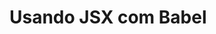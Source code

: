 # Usando JSX com Babel

<!--

Using JSX, you can write this:

```javascript
return <div>Hello {this.props.name}</div>;
```

And then Babel will convert it back to the code which uses `React.createElement()` so it can be parsed by a JavaScript engine.

Loosely stated you can consider JSX a form of HTML that you can directly write in JavaScript that requires a transformation step, done by Babel, into ECMAScript 5 code that browsers can run.

More will be said about JSX in the JSX chapter. For now, just realize that JSX is an optional abstraction provided for your convenience when creating React elements and it won't run in ES5 browsers without first being transformed by Babel.

## Transforming JSX via Babel in the Browser

Normally, Babel is setup to automatically process your JavaScript files during development using the Babel CLI tool (e.g., via something like [webpack](https://webpack.github.io/)). However, it is possible to use Babel directly in the browser by way of a script include. As we are just getting started we'll avoid CLI tools or learning a module loader to focus on learning React. Note that you should never use this browser transformation in a production environment.

The Babel project unfortunately, as of Babel 6, no longer provides the script file needed (i.e., `browser.js`) to transform JSX code to ES5 code in the browser. Thus you will have to use an older version of Babel (i.e., 5.8.23) that provides the needed file (i.e., `browser.js`) for transforming JSX/ES* in the browser.

### Using `browser.js` (Babel 5.8.23) to Transform JSX in the Browser

In the HTML file below the React code we have been working with to create the `HelloMessage` component has been updated to use JSX. The transformation of the code is occurring because we have included the `browser.js` Babel file and given the `<script>` element a `type` attribute of `type="text/babel"`.

```html
<!DOCTYPE html>
<html>
    <head>
        <script src="https://fb.me/react-15.2.0.js"></script>
        <script src="https://fb.me/react-dom-15.2.0.js"></script>
        <script src="https://cdnjs.cloudflare.com/ajax/libs/babel-core/5.8.23/browser.min.js"></script>
    </head>
<body>
    <div id="app"></div>
    <script type="text/babel">
        var HelloMessage = React.createClass({
            render: function() {
                return <div>Hello {this.props.name}</div>;
            }
        });

        ReactDOM.render(<HelloMessage name="John" />, document.getElementById('app'));
    </script>
</body>
</html>
```

While transforming JSX in the browser is convenient and easy to setup, it isn't ideal because the transformation cost is occurring at runtime. This will slow down your web pages and may cause memory issues. Therefore using browser.js is ***not a production solution***.

You should be aware that the code examples used in this book via JSFiddle will be using the `browser.js` (Babel 5.8.23) to transform JSX into ES5 code. In other words, JSFiddle is pretty much doing what you see in the HTML file above when running React code.

#### Notes

* The Babel tool is a [subjective selection](https://facebook.github.io/react/blog/2015/09/10/react-v0.14-rc1.html#compiler-optimizations) from the React team for transforming ES* code and JSX syntax to ES5 code. Learn more about Babel by reading the [Babel handbook](https://github.com/thejameskyle/babel-handbook/blob/master/translations/en/user-handbook.md).
* By using JSX:
    * Less technical people can still understand and modify the required parts. CSS developers and designers will find JSX more familiar than JavaScript alone.
    * You can leverage the full power of JavaScript in HTML and avoid learning or using a templating language. JSX is not a templating solution. It is a declarative syntax used to express a tree structure of UI components.
    * The compiler will find errors in your HTML you might otherwise miss.
    * JSX promotes the idea of inline styles. Which can be a good thing.
* Beware of JSX [Gotchas](http://facebook.github.io/react/docs/jsx-gotchas.html).
* A [JSX specification is currently being drafted](https://facebook.github.io/jsx/). It can be used by anyone as an a XML-like syntax extension to ECMAScript without any defined semantics.

-->